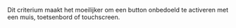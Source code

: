 <!-- @license CC0-1.0 -->

Dit criterium maakt het moeilijker om een button onbedoeld te activeren met een muis, toetsenbord of touchscreen.
